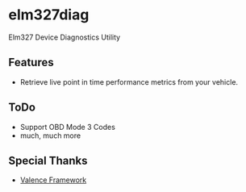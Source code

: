# elm327diag
Elm327 Device Diagnostics Utility

## Features
- Retrieve live point in time performance metrics from your vehicle.

## ToDo
 - Support OBD Mode 3 Codes
 - much, much more

 ## Special Thanks
- [Valence Framework](https://github.com/valence/Valence-Framework)
